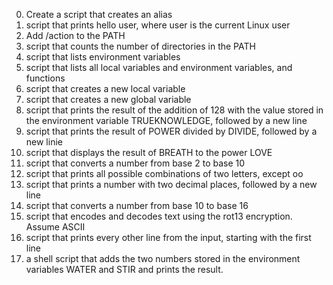 0. Create a script that creates an alias
1. script that prints hello user, where user is the current Linux user
2. Add /action to the PATH
3. script that counts the number of directories in the PATH
4. script that lists environment variables
5. script that lists all local variables and environment variables, and functions
6. script that creates a new local variable
7. script that creates a new global variable
8. script that prints the result of the addition of 128 with the value stored in the environment variable TRUEKNOWLEDGE, followed by a new line
9. script that prints the result of POWER divided by DIVIDE, followed by a new linie
10. script that displays the result of BREATH to the power LOVE
11. script that converts a number from base 2 to base 10
12. script that prints all possible combinations of two letters, except oo
13. script that prints a number with two decimal places, followed by a new line
14. script that converts a number from base 10 to base 16
15. script that encodes and decodes text using the rot13 encryption. Assume ASCII
16. script that prints every other line from the input, starting with the first line
17. a shell script that adds the two numbers stored in the environment variables WATER and STIR and prints the result.
